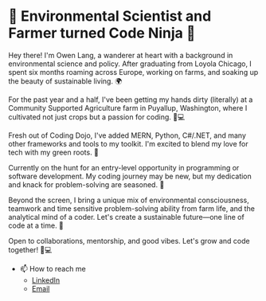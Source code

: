 # 🌱 Environmental Scientist and Farmer turned Code Ninja 🚀

Hey there! I'm Owen Lang, a wanderer at heart with a background in environmental science and policy. After graduating from Loyola Chicago, I spent six months roaming across Europe, working on farms, and soaking up the beauty of sustainable living. 🌍

For the past year and a half, I've been getting my hands dirty (literally) at a Community Supported Agriculture farm in Puyallup, Washington, where I cultivated not just crops but a passion for coding. 🌾💻

Fresh out of Coding Dojo, I've added MERN, Python, C#/.NET, and many other frameworks and tools to my toolkit. I'm excited to blend my love for tech with my green roots. 🌱

Currently on the hunt for an entry-level opportunity in programming or software development. My coding journey may be new, but my dedication and knack for problem-solving are seasoned. 💪

Beyond the screen, I bring a unique mix of environmental consciousness, teamwork and time sensitive problem-solving ability from farm life, and the analytical mind of a coder. Let's create a sustainable future—one line of code at a time. 🌈

Open to collaborations, mentorship, and good vibes. Let's grow and code together! 🌱💻

- 📫 How to reach me
   - [LinkedIn](https://www.linkedin.com/in/owen-lang-9b771619b/)
   - [Email](owenlang66@gmail.com)
